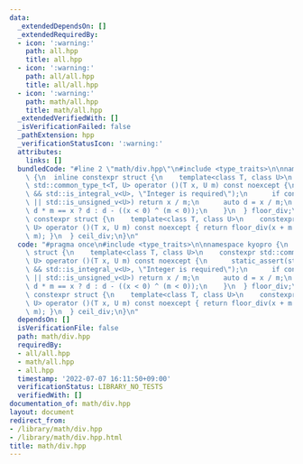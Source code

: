 ```yaml
---
data:
  _extendedDependsOn: []
  _extendedRequiredBy:
  - icon: ':warning:'
    path: all.hpp
    title: all.hpp
  - icon: ':warning:'
    path: all/all.hpp
    title: all/all.hpp
  - icon: ':warning:'
    path: math/all.hpp
    title: math/all.hpp
  _extendedVerifiedWith: []
  _isVerificationFailed: false
  _pathExtension: hpp
  _verificationStatusIcon: ':warning:'
  attributes:
    links: []
  bundledCode: "#line 2 \"math/div.hpp\"\n#include <type_traits>\n\nnamespace kyopro\
    \ {\n  inline constexpr struct {\n    template<class T, class U>\n    constexpr\
    \ std::common_type_t<T, U> operator ()(T x, U m) const noexcept {\n      static_assert(std::is_integral_v<T>\
    \ && std::is_integral_v<U>, \"Integer is required\");\n      if constexpr (std::is_unsigned_v<T>\
    \ || std::is_unsigned_v<U>) return x / m;\n      auto d = x / m;\n      return\
    \ d * m == x ? d : d - ((x < 0) ^ (m < 0));\n    }\n  } floor_div;\n\n  inline\
    \ constexpr struct {\n    template<class T, class U>\n    constexpr std::common_type_t<T,\
    \ U> operator ()(T x, U m) const noexcept { return floor_div(x + m - static_cast<T>(1),\
    \ m); }\n  } ceil_div;\n}\n"
  code: "#pragma once\n#include <type_traits>\n\nnamespace kyopro {\n  inline constexpr\
    \ struct {\n    template<class T, class U>\n    constexpr std::common_type_t<T,\
    \ U> operator ()(T x, U m) const noexcept {\n      static_assert(std::is_integral_v<T>\
    \ && std::is_integral_v<U>, \"Integer is required\");\n      if constexpr (std::is_unsigned_v<T>\
    \ || std::is_unsigned_v<U>) return x / m;\n      auto d = x / m;\n      return\
    \ d * m == x ? d : d - ((x < 0) ^ (m < 0));\n    }\n  } floor_div;\n\n  inline\
    \ constexpr struct {\n    template<class T, class U>\n    constexpr std::common_type_t<T,\
    \ U> operator ()(T x, U m) const noexcept { return floor_div(x + m - static_cast<T>(1),\
    \ m); }\n  } ceil_div;\n}\n"
  dependsOn: []
  isVerificationFile: false
  path: math/div.hpp
  requiredBy:
  - all/all.hpp
  - math/all.hpp
  - all.hpp
  timestamp: '2022-07-07 16:11:50+09:00'
  verificationStatus: LIBRARY_NO_TESTS
  verifiedWith: []
documentation_of: math/div.hpp
layout: document
redirect_from:
- /library/math/div.hpp
- /library/math/div.hpp.html
title: math/div.hpp
---
```


